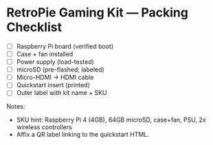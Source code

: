 # RetroPie Gaming Kit — Packing Checklist

- [ ] Raspberry Pi board (verified boot)
- [ ] Case + fan installed
- [ ] Power supply (load-tested)
- [ ] microSD (pre-flashed; labeled)
- [ ] Micro-HDMI → HDMI cable
- [ ] Quickstart insert (printed)
- [ ] Outer label with kit name + SKU

Notes:
- SKU hint: Raspberry Pi 4 (4GB), 64GB microSD, case+fan, PSU, 2x wireless controllers
- Affix a QR label linking to the quickstart HTML.
